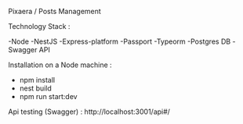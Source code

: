 Pixaera / Posts Management 

Technology Stack :

-Node 
-NestJS
-Express-platform 
-Passport 
-Typeorm
-Postgres DB 
-Swagger API 

Installation on a Node machine :

- npm install 
- nest build 
- npm run start:dev

Api testing (Swagger) :
http://localhost:3001/api#/
